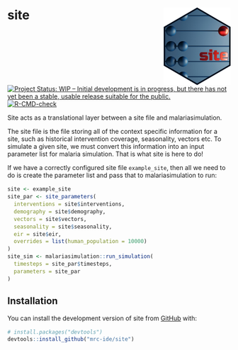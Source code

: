 
<!-- README.md is generated from README.Rmd. Please edit that file -->

# site <img src="man/figures/Site.png" align="right" width=30% height=30% />

<!-- badges: start -->

[![Project Status: WIP – Initial development is in progress, but there
has not yet been a stable, usable release suitable for the
public.](https://www.repostatus.org/badges/latest/wip.svg)](https://www.repostatus.org/#wip)
[![R-CMD-check](https://github.com/mrc-ide/site/workflows/R-CMD-check/badge.svg)](https://github.com/mrc-ide/site/actions)
<!-- badges: end -->

Site acts as a translational layer between a site file and
malariasimulation.

The site file is the file storing all of the context specific
information for a site, such as historical intervention coverage,
seasonality, vectors etc. To simulate a given site, we must convert this
information into an input parameter list for malaria simulation. That is
what site is here to do!

If we have a correctly configured site file `example_site`, then all we
need to do is create the parameter list and pass that to
malariasimulation to run:

``` r
site <- example_site
site_par <- site_parameters(
  interventions = site$interventions,
  demography = site$demography,
  vectors = site$vectors,
  seasonality = site$seasonality,
  eir = site$eir,
  overrides = list(human_population = 10000)
)
site_sim <- malariasimulation::run_simulation(
  timesteps = site_par$timesteps,
  parameters = site_par
)
```

## Installation

You can install the development version of site from
[GitHub](https://github.com/) with:

``` r
# install.packages("devtools")
devtools::install_github("mrc-ide/site")
```
